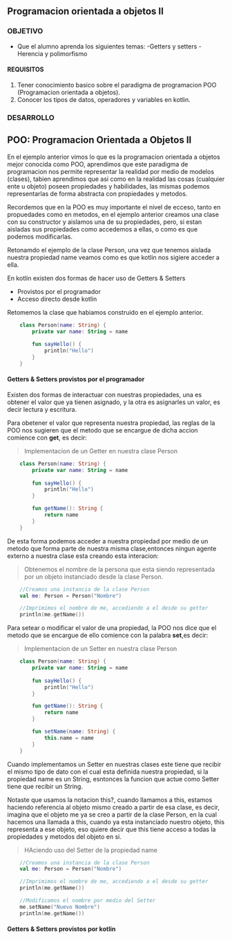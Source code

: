 ## Programacion orientada a objetos II

### OBJETIVO

- Que el alumno aprenda los siguientes temas:
    -Getters y setters
    -Herencia y polimorfismo

#### REQUISITOS

1. Tener conocimiento basico sobre el paradigma de programacion POO (Programacion orientada a objetos).
2. Conocer los tipos de datos, operadores y variables en kotlin.

### DESARROLLO

## POO: Programacion Orientada a Objetos II

En el ejemplo anterior vimos lo que es la programacion orientada a objetos mejor conocida como POO, aprendimos que este paradigma de programacion nos permite representar la realidad por medio de modelos (clases), tabien aprendimos que asi como en la realidad las cosas (cualquier ente u objeto) poseen propiedades y habilidades, las mismas podemos representarlas de forma abstracta con propiedades y metodos.

Recordemos que en la POO es muy importante el nivel de ecceso, tanto en propuedades como en metodos, en el ejemplo anterior creamos una clase con su constructor y aislamos una de su propiedades, pero, si estan aisladas sus propiedades como accedemos a ellas, o como es que podemos modificarlas.

Retonamdo el ejemplo de la clase Person, una vez que tenemos aislada nuestra propiedad name veamos como es que kotlin nos sigiere acceder a ella.

En kotlin existen dos formas de hacer uso de Getters & Setters
- Provistos por el programador
- Acceso directo desde kotlin

Retomemos la clase que habiamos construido en el ejemplo anterior.
```kotlin
	class Person(name: String) {
        private var name: String = name
        
        fun sayHello() {
            println("Hello")
        }
    }
```
#### Getters & Setters provistos por el programador
Existen dos formas de interactuar con nuestras propiedades, una es obtener el valor que ya tienen asignado, y la otra es asignarles un valor, es decir lectura y escritura.

Para obetener el valor que representa nuestra propiedad, las reglas de la POO nos sugieren que el metodo que se encargue de dicha accion comience con **get**, es decir:
>Implementacion de un Getter en nuestra clase Person
```kotlin
	class Person(name: String) {
        private var name: String = name
        
        fun sayHello() {
            println("Hello")
        }

		fun getName(): String {
			return name
		}
    }
```
De esta forma podemos acceder a nuestra propiedad por medio de un metodo que forma parte de nuestra misma clase,entonces ningun agente externo a nuestra clase esta creando esta interacion:
>Obtenemos el nombre de la persona que esta siendo representada por un objeto instanciado desde la clase Person.
```kotlin
	//Creamos una instancia de la clase Person
	val me: Person = Person("Nombre")

	//Imprimimos el nombre de me, accediendo a el desde su getter
	println(me.getName())
```
Para setear o modificar el valor de una propiedad, la POO nos dice que el metodo que se encargue de ello comience con la palabra **set**,es decir:
>Implementacion de un Setter en nuestra clase Person
```kotlin
	class Person(name: String) {
        private var name: String = name
        
        fun sayHello() {
            println("Hello")
        }

		fun getName(): String {
			return name
		}

		fun setName(name: String) {
			this.name = name
		}
    }
```
Cuando implementamos un Setter en nuestras clases este tiene que recibir el mismo tipo de dato con el cual esta definida nuestra propiedad, si la propiedad name es un String, esntonces la funcion que actue como Setter tiene que recibir un String.

Notaste que usamos la notacion this?, cuando llamamos a this, estamos haciendo referencia al objeto mismo creado a partir de esa clase, es decir, imagina que el objeto me ya se creo a partir de la clase Person, en la cual hacemos una llamada a this, cuando ya esta instanciado nuestro objeto, this representa a ese objeto, eso quiere decir que this tiene acceso a todas la propiedades y metodos del objeto en si.
>HAciendo uso del Setter de la propiedad name
```kotlin
	//Creamos una instancia de la clase Person
	val me: Person = Person("Nombre")

	//Imprimimos el nombre de me, accediendo a el desde su getter
	println(me.getName())

	//Modificamos el nombre por medio del Setter
	me.setName("Nuevo Nombre")
	println(me.getName())
```
#### Getters & Setters provistos por kotlin